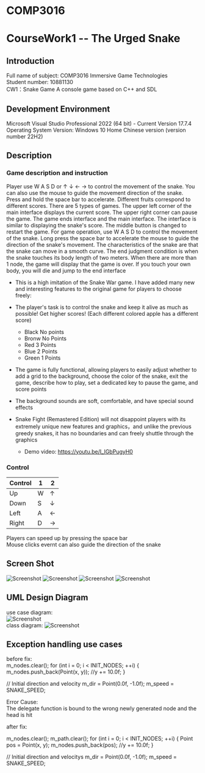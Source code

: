 # COMP3016  


# CourseWork1 -- The Urged Snake
## Introduction
Full name of subject: COMP3016 Immersive Game Technologies  
Student number: 10881130  
CW1：Snake Game A console game based on C++ and SDL
## Development Environment
Microsoft Visual Studio Professional 2022 (64 bit) - Current Version 17.7.4  
Operating System Version: Windows 10 Home Chinese version (version number 22H2)
## Description
### Game description and instruction
Player use W A S D or ↑ ↓ ← → to control the movement of the snake. You can also use the mouse to guide the movement direction of the snake. Press and hold the space bar to accelerate. Different fruits correspond to different scores. There are 5 types of games. The upper left corner of the main interface displays the current score. The upper right corner can pause the game. The game ends interface and the main interface. The interface is similar to displaying the snake's score. The middle button is changed to restart the game. For game operation, use W A S D to control the movement of the snake. Long press the space bar to accelerate the mouse to guide the direction of the snake's movement. The characteristics of the snake are that the snake can move in a smooth curve. The end judgment condition is when the snake touches its body length of two meters. When there are more than 1 node, the game will display that the game is over. If you touch your own body, you will die and jump to the end interface
* This is a high imitation of the Snake War game. I have added many new and interesting features to the original game for players to choose freely:
* The player's task is to control the snake and keep it alive as much as possible! Get higher scores! (Each different colored apple has a different score)
  * Black No points
  * Bronw No Points
  * Red 3 Points
  * Blue 2 Points
  * Green 1 Points

* The game is fully functional, allowing players to easily adjust whether to add a grid to the background, choose the color of the snake, exit the game, describe how to play, set a dedicated key to pause the game, and score points
* The background sounds are soft, comfortable, and have special sound effects
* Snake Fight (Remastered Edition) will not disappoint players with its extremely unique new features and graphics，and unlike the previous greedy snakes, it has no boundaries and can freely shuttle through the graphics
    * Demo video: https://youtu.be/I_IGbPugyH0
### Control
| Control   | 1 | 2  |
|--------|------|-----------|
| Up   | W   | ↑     |
| Down   | S   | ↓     |
| Left   | A   | ← |
| Right   | D | →      |

Players can speed up by pressing the space bar  
Mouse clicks evernt can also guide the direction of the snake
## Screen Shot
![Screenshot](ScreenShot/1.png)
![Screenshot](ScreenShot/2.png)
![Screenshot](ScreenShot/3.png)
![Screenshot](ScreenShot/4.png)

## UML Design Diagram
use case diagram:<br/>
![Screenshot](UML/usecasediagram.png)<br/>
class diagram:
![Screenshot](UML/classdiagram.png)

## Exception handling use cases
before fix:<br/>
m_nodes.clear();
for (int i = 0; i < INIT_NODES; ++i) {
    m_nodes.push_back(Point(x, y));
    //y += 10.0f;
}

// Initial direction and velocity
m_dir = Point(0.0f, -1.0f);
m_speed = SNAKE_SPEED;

Error Cause: <br/>
The delegate function is bound to the wrong newly generated node and the head is hit

after fix:<br/>

m_nodes.clear();
m_path.clear();
for (int i = 0; i < INIT_NODES; ++i) {
    Point pos = Point(x, y);
    m_nodes.push_back(pos);
    //y += 10.0f;
}

// Initial direction and velocitys
m_dir = Point(0.0f, -1.0f);
m_speed = SNAKE_SPEED;

